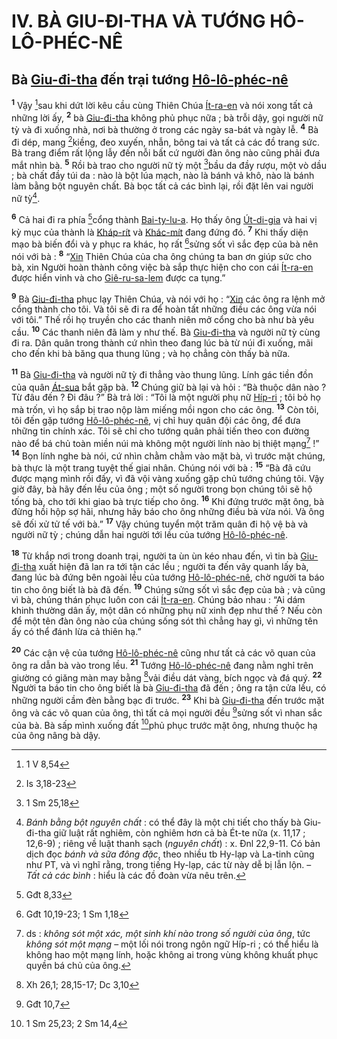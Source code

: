 # IV. BÀ GIU-ĐI-THA VÀ TƯỚNG HÔ-LÔ-PHÉC-NÊ

## Bà [Giu-đi-tha]() đến trại tướng [Hô-lô-phéc-nê]()
<sup><b>1</b></sup> Vậy [^1*]sau khi dứt lời kêu cầu cùng Thiên Chúa [Ít-ra-en]() và nói xong tất cả những lời ấy, <sup><b>2</b></sup> bà [Giu-đi-tha]() không phủ phục nữa ; bà trỗi dậy, gọi người nữ tỳ và đi xuống nhà, nơi bà thường ở trong các ngày sa-bát và ngày lễ. <sup><b>4</b></sup> Bà đi dép, mang [^3*]kiềng, đeo xuyến, nhẫn, bông tai và tất cả các đồ trang sức. Bà trang điểm rất lộng lẫy đến nỗi bất cứ người đàn ông nào cũng phải đưa mắt nhìn bà. <sup><b>5</b></sup> Rồi bà trao cho người nữ tỳ một [^4*]bầu da đầy rượu, một vò dầu ; bà chất đầy túi da : nào là bột lúa mạch, nào là bánh vả khô, nào là bánh làm bằng bột nguyên chất. Bà bọc tất cả các bình lại, rồi đặt lên vai người nữ tỳ[^2].

<sup><b>6</b></sup> Cả hai đi ra phía [^5*]cổng thành [Bai-ty-lu-a](). Họ thấy ông [Út-di-gia]() và hai vị kỳ mục của thành là [Kháp-rít]() và [Khác-mít]() đang đứng đó. <sup><b>7</b></sup> Khi thấy diện mạo bà biến đổi và y phục ra khác, họ rất [^6*]sửng sốt vì sắc đẹp của bà nên nói với bà : <sup><b>8</b></sup> “[Xin]() Thiên Chúa của cha ông chúng ta ban ơn giúp sức cho bà, xin Người hoàn thành công việc bà sắp thực hiện cho con cái [Ít-ra-en]() được hiển vinh và cho [Giê-ru-sa-lem]() được ca tụng.”

<sup><b>9</b></sup> Bà [Giu-đi-tha]() phục lạy Thiên Chúa, và nói với họ : “[Xin]() các ông ra lệnh mở cổng thành cho tôi. Và tôi sẽ đi ra để hoàn tất những điều các ông vừa nói với tôi.” Thế rồi họ truyền cho các thanh niên mở cổng cho bà như bà yêu cầu. <sup><b>10</b></sup> Các thanh niên đã làm y như thế. Bà [Giu-đi-tha]() và người nữ tỳ cùng đi ra. Dân quân trong thành cứ nhìn theo đang lúc bà từ núi đi xuống, mãi cho đến khi bà băng qua thung lũng ; và họ chẳng còn thấy bà nữa.

<sup><b>11</b></sup> Bà [Giu-đi-tha]() và người nữ tỳ đi thẳng vào thung lũng. Lính gác tiền đồn của quân [Át-sua]() bắt gặp bà. <sup><b>12</b></sup> Chúng giữ bà lại và hỏi : “Bà thuộc dân nào ? Từ đâu đến ? Đi đâu ?” Bà trả lời : “Tôi là một người phụ nữ [Híp-ri]() ; tôi bỏ họ mà trốn, vì họ sắp bị trao nộp làm miếng mồi ngon cho các ông. <sup><b>13</b></sup> Còn tôi, tôi đến gặp tướng [Hô-lô-phéc-nê](), vị chỉ huy quân đội các ông, để đưa những tin chính xác. Tôi sẽ chỉ cho tướng quân phải tiến theo con đường nào để bá chủ toàn miền núi mà không một người lính nào bị thiệt mạng[^3] !” <sup><b>14</b></sup> Bọn lính nghe bà nói, cứ nhìn chằm chằm vào mặt bà, vì trước mặt chúng, bà thực là một trang tuyệt thế giai nhân. Chúng nói với bà : <sup><b>15</b></sup> “Bà đã cứu được mạng mình rồi đấy, vì đã vội vàng xuống gặp chủ tướng chúng tôi. Vậy giờ đây, bà hãy đến lều của ông ; một số người trong bọn chúng tôi sẽ hộ tống bà, cho tới khi giao bà trực tiếp cho ông. <sup><b>16</b></sup> Khi đứng trước mặt ông, bà đừng hồi hộp sợ hãi, nhưng hãy báo cho ông những điều bà vừa nói. Và ông sẽ đối xử tử tế với bà.” <sup><b>17</b></sup> Vậy chúng tuyển một trăm quân đi hộ vệ bà và người nữ tỳ ; chúng dẫn hai người tới lều của tướng [Hô-lô-phéc-nê]().

<sup><b>18</b></sup> Từ khắp nơi trong doanh trại, người ta ùn ùn kéo nhau đến, vì tin bà [Giu-đi-tha]() xuất hiện đã lan ra tới tận các lều ; người ta đến vây quanh lấy bà, đang lúc bà đứng bên ngoài lều của tướng [Hô-lô-phéc-nê](), chờ người ta báo tin cho ông biết là bà đã đến. <sup><b>19</b></sup> Chúng sửng sốt vì sắc đẹp của bà ; và cũng vì bà, chúng thán phục luôn con cái [Ít-ra-en](). Chúng bảo nhau : “Ai dám khinh thường dân ấy, một dân có những phụ nữ xinh đẹp như thế ? Nếu còn để một tên đàn ông nào của chúng sống sót thì chẳng hay gì, vì những tên ấy có thể đánh lừa cả thiên hạ.”

<sup><b>20</b></sup> Các cận vệ của tướng [Hô-lô-phéc-nê]() cũng như tất cả các võ quan của ông ra dẫn bà vào trong lều. <sup><b>21</b></sup> Tướng [Hô-lô-phéc-nê]() đang nằm nghỉ trên giường có giăng màn may bằng [^7*]vải điều dát vàng, bích ngọc và đá quý. <sup><b>22</b></sup> Người ta báo tin cho ông biết là bà [Giu-đi-tha]() đã đến ; ông ra tận cửa lều, có những người cầm đèn bằng bạc đi trước. <sup><b>23</b></sup> Khi bà [Giu-đi-tha]() đến trước mặt ông và các võ quan của ông, thì tất cả mọi người đều [^8*]sửng sốt vì nhan sắc của bà. Bà sấp mình xuống đất [^9*]phủ phục trước mặt ông, nhưng thuộc hạ của ông nâng bà dậy.

[^2]: *Bánh bằng bột nguyên chất* : có thể đây là một chi tiết cho thấy bà Giu-đi-tha giữ luật rất nghiêm, còn nghiêm hơn cả bà Ét-te nữa (x. 11,17 ; 12,6-9) ; riêng về luật thanh sạch (*nguyên chất*) : x. Đnl 22,9-11. Có bản dịch đọc *bánh và sữa đông đặc*, theo nhiều tb Hy-lạp và La-tinh cũng như PT, và vì nghĩ rằng, trong tiếng Hy-lạp, các từ này dễ bị lẫn lộn. – *Tất cả các bình* : hiểu là các đồ đoàn vừa nêu trên.
[^3]: ds : *không sót một xác, một sinh khí nào trong số người của ông*, tức *không sót một mạng* – một lối nói trong ngôn ngữ Híp-ri ; có thể hiểu là không hao một mạng lính, hoặc không ai trong vùng không khuất phục quyền bá chủ của ông.
[^1*]: 1 V 8,54
[^3*]: Is 3,18-23
[^4*]: 1 Sm 25,18
[^5*]: Gđt 8,33
[^6*]: Gđt 10,19-23; 1 Sm 1,18
[^7*]: Xh 26,1; 28,15-17; Dc 3,10
[^8*]: Gđt 10,7
[^9*]: 1 Sm 25,23; 2 Sm 14,4
